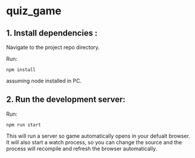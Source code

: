 # quiz_game

## 1. Install dependencies :

Navigate to the project repo directory.

Run:

`npm install`

assuming node installed in PC.

## 2. Run the development server:

Run:

`npm run start`

This will run a server so game automatically opens in your defualt browser. It will also start a watch process, so you can change the source and the process will recompile and refresh the browser automatically.
